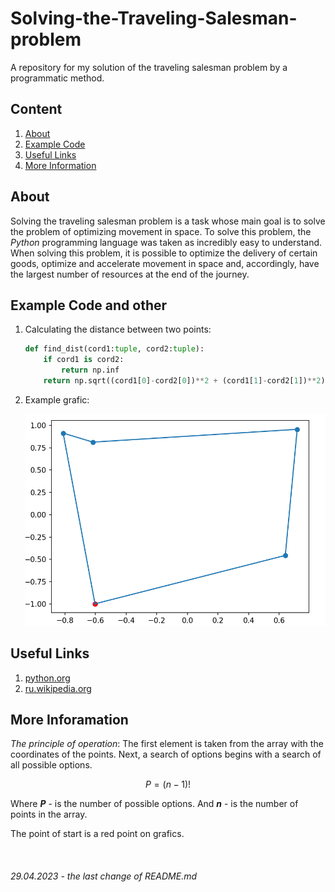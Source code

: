 # Solving-the-Traveling-Salesman-problem
A repository for my solution of the traveling salesman problem by a programmatic method.


## **Content**
1. [About](/README.md#about)
2. [Example Code](/README.md#exaple-code)
3. [Useful Links](/README.md#useful-links)
4. [More Information](/README.md#more-inforamation)

## **About**

Solving the traveling salesman problem is a task whose main goal is to solve the problem of optimizing movement in space. To solve this problem, the _Python_ programming language was taken as incredibly easy to understand. When solving this problem, it is possible to optimize the delivery of certain goods, optimize and accelerate movement in space and, accordingly, have the largest number of resources at the end of the journey.

## **Example Code and other**
1. Сalculating the distance between two points:
    ```python
    def find_dist(cord1:tuple, cord2:tuple):
        if cord1 is cord2:
            return np.inf
        return np.sqrt((cord1[0]-cord2[0])**2 + (cord1[1]-cord2[1])**2)
    ```
2. Example grafic:

    ![graf1](/images/graf1.png)


## **Useful Links**

1. [python.org](https://python.org)
2. [ru.wikipedia.org](https://ru.wikipedia.org/wiki/%D0%97%D0%B0%D0%B4%D0%B0%D1%87%D0%B0_%D0%BA%D0%BE%D0%BC%D0%BC%D0%B8%D0%B2%D0%BE%D1%8F%D0%B6%D1%91%D1%80%D0%B0#:~:text=%D0%97%D0%B0%D0%B4%D0%B0%D1%87%D0%B0%20%D0%BA%D0%BE%D0%BC%D0%BC%D0%B8%D0%B2%D0%BE%D1%8F%D0%B6%D1%91%D1%80%D0%B0%20(%D0%B8%D0%BB%D0%B8%20TSP%20%D0%BE%D1%82,%D0%BF%D0%BE%D1%81%D0%BB%D0%B5%D0%B4%D1%83%D1%8E%D1%89%D0%B8%D0%BC%20%D0%B2%D0%BE%D0%B7%D0%B2%D1%80%D0%B0%D1%82%D0%BE%D0%BC%20%D0%B2%20%D0%B8%D1%81%D1%85%D0%BE%D0%B4%D0%BD%D1%8B%D0%B9%20%D0%B3%D0%BE%D1%80%D0%BE%D0%B4.))

## **More Inforamation**

_The principle of operation_:
The first element is taken from the array with the coordinates of the points. Next, a search of options begins with a search of all possible options.

$$
P = (n-1)!
$$

Where _**P**_ - is the number of possible options. And _**n**_ - is the number of points in the array.

The point of start is a red point on grafics.

<br>

###### 29.04.2023 - the last change of README.md
